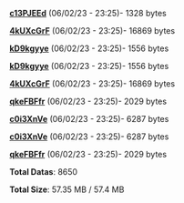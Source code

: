 [**c13PJEEd**](/data/c13PJEEd.txt) (06/02/23 - 23:25)- 1328 bytes

[**4kUXcGrF**](/data/4kUXcGrF.txt) (06/02/23 - 23:25)- 16869 bytes

[**kD9kgyye**](/data/kD9kgyye.txt) (06/02/23 - 23:25)- 1556 bytes

[**kD9kgyye**](/data/kD9kgyye.txt) (06/02/23 - 23:25)- 1556 bytes

[**4kUXcGrF**](/data/4kUXcGrF.txt) (06/02/23 - 23:25)- 16869 bytes

[**qkeFBFfr**](/data/qkeFBFfr.txt) (06/02/23 - 23:25)- 2029 bytes

[**c0i3XnVe**](/data/c0i3XnVe.txt) (06/02/23 - 23:25)- 6287 bytes

[**c0i3XnVe**](/data/c0i3XnVe.txt) (06/02/23 - 23:25)- 6287 bytes

[**qkeFBFfr**](/data/qkeFBFfr.txt) (06/02/23 - 23:25)- 2029 bytes

**Total Datas**: 8650

**Total Size**: 57.35 MB / 57.4 MB